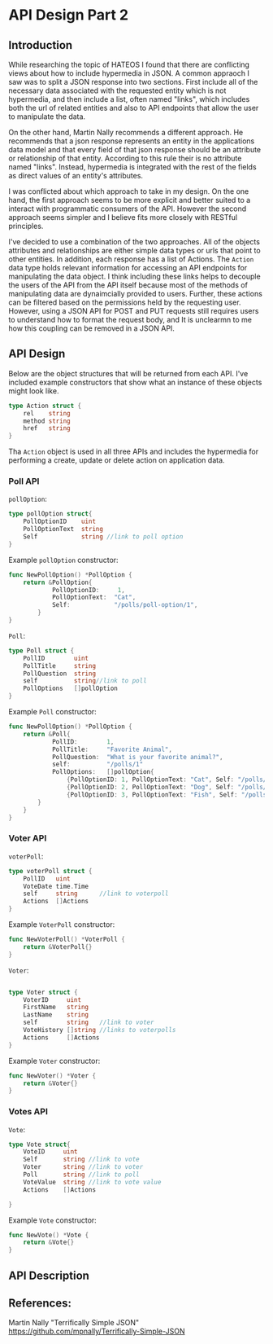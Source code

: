# API Design Part 2

## Introduction

While researching the topic of HATEOS I found that there are conflicting views about how to include hypermedia in JSON. A common appraoch I saw was to split a JSON response into two sections. First include all of the necessary data associated with the requested entity which is not hypermedia, and then include a list, often named "links", which includes both the url of related entities and also to API endpoints that allow the user to manipulate the data.

On the other hand, Martin Nally recommends a different approach. He recommends that a json response represents an entity in the applications data model and that every field of that json response should be an attribute or relationship of that entity. According to this rule their is no attribute named "links". Instead, hypermedia is integrated with the rest of the fields as direct values of an entity's attributes.

I was conflicted about which approach to take in my design. On the one hand, the first approach seems to be more explicit and better suited to a interact with programmatic consumers of the API. However the second approach seems simpler and I believe fits more closely with RESTful principles.

I've decided to use a combination of the two approaches. All of the objects attributes and relationships are either simple data types or urls that point to other entities. In addition, each response has a list of Actions. The `Action` data type holds relevant information for accessing an API endpoints for manipulating the data object. I think including these links helps to decouple the users of the API from the API itself because most of the methods of manipulating data are dynaimcially provided to users. Further, these actions can be filtered based on the permissions held by the requesting user. However, using a JSON API for POST and PUT requests still requires users to understand how to format the request body, and It is unclearmn to me how this coupling can be removed in a JSON API.

## API Design

Below are the object structures that will be returned from each API. I've included example constructors that show what an instance of these objects might look like.

```go
type Action struct {
    rel    string
    method string
    href   string
}
```

Tha `Action` object is used in all three APIs and includes the hypermedia for performing a create, update or delete action on application data.

### Poll API

`pollOption`:

```go
type pollOption struct{
    PollOptionID    uint
    PollOptionText  string
    Self            string //link to poll option
}

```

Example `pollOption` constructor:

```go
func NewPollOption() *PollOption {
    return &PollOption{
            PollOptionID:     1,
            PollOptionText:  "Cat",
            Self:            "/polls/poll-option/1",
        }
}

```

`Poll`:

```go
type Poll struct {
    PollID        uint
    PollTitle     string
    PollQuestion  string
    self          string//link to poll
    PollOptions   []pollOption
}
```

Example `Poll` constructor:

```go
func NewPollOption() *PollOption {
    return &Poll{
            PollID:        1,
            PollTitle:     "Favorite Animal",
            PollQuestion:  "What is your favorite animal?",
            self:          "/polls/1"
            PollOptions:   []pollOption{
                {PollOptionID: 1, PollOptionText: "Cat", Self: "/polls/poll-option/1",},
                {PollOptionID: 2, PollOptionText: "Dog", Self: "/polls/poll-option/2",},
                {PollOptionID: 3, PollOptionText: "Fish", Self: "/polls/poll-option/3",},
        }
    }
}

```

### Voter API

`voterPoll`:

```go
type voterPoll struct {
	PollID   uint
	VoteDate time.Time
    self     string      //link to voterpoll
    Actions  []Actions
}

```

Example `VoterPoll` constructor:

```go
func NewVoterPoll() *VoterPoll {
    return &VoterPoll{}
}
```

`Voter`:

```go

type Voter struct {
	VoterID     uint
	FirstName   string
	LastName    string
    self        string   //link to voter
	VoteHistory []string //links to voterpolls
    Actions     []Actions
}

```

Example `Voter` constructor:

```go
func NewVoter() *Voter {
    return &Voter{}
}
```

### Votes API

`Vote`:

```go
type Vote struct{
    VoteID     uint
    Self       string //link to vote
    Voter      string //link to voter
    Poll       string //link to poll
    VoteValue  string //link to vote value
    Actions    []Actions

}
```

Example `Vote` constructor:

```go
func NewVote() *Vote {
    return &Vote{}
}
```

## API Description

## References:

Martin Nally "Terrifically Simple JSON" https://github.com/mpnally/Terrifically-Simple-JSON

